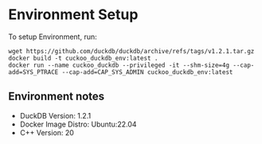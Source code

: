 # Environment Setup

To setup Environment, run:
```
wget https://github.com/duckdb/duckdb/archive/refs/tags/v1.2.1.tar.gz
docker build -t cuckoo_duckdb_env:latest .
docker run --name cuckoo_duckdb --privileged -it --shm-size=4g --cap-add=SYS_PTRACE --cap-add=CAP_SYS_ADMIN cuckoo_duckdb_env:latest
```

## Environment notes
- DuckDB Version: 1.2.1
- Docker Image Distro: Ubuntu:22.04
- C++ Version: 20
